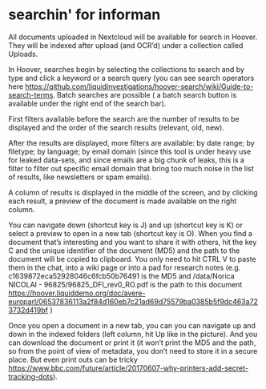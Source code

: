 # searchin' for informan 

All documents uploaded in Nextcloud will be available for search in Hoover. They will be indexed after upload (and OCR’d) under a collection called Uploads. 

In Hoover, searches begin by selecting the collections to search and by type and click a keyword or a search query (you can see search operators here https://github.com/liquidinvestigations/hoover-search/wiki/Guide-to-search-terms.  Batch searches are possible ( a batch search button is available under the right end of the search bar). 

First filters available before the search are the number of results to be displayed and the order of the search results (relevant, old, new). 

After the results are displayed, more filters are available: by date range; by filetype; by language; by email domain (since this tool is under heavy use for leaked data-sets, and since emails are a big chunk of leaks, this is a filter to filter out specific email domain that bring too much noise in the list of results, like newsletters or spam emails). 

A column of results is displayed in the middle of the screen, and by clicking each result, a preview of the document is made available on the right column. 

You can navigate down (shortcut key is J) and up (shortcut key is K) or select a preview to open in a new tab (shortcut key is O). When you find a document that’s interesting and you want to share it with others, hit the key C and the unique identifier of the document (MD5) and the path to the document will be copied to clipboard. You only need to hit CTRL V to paste them in the chat, into a wiki page or into a pad for research notes (e.g. c1639872eca52928046c6fcb50b76491 is the MD5 and 
/data/Norica NICOLAI - 96825/96825_DFI_rev0_RO.pdf is the path to this document https://hoover.liquiddemo.org/doc/avere-europarl/06537836113a2f84d160eb7c21ad69d75579ba0385b5f9dc463a723732d419bf )

Once you open a document in a new tab, you can you can navigate up and down in the indexed folders (left column, hit Up like in the picture). And you can download the document or print it (it won’t print the MD5 and the path, so from the point of view of metadata, you don’t need to store it in a secure place. But even print outs can be tricky https://www.bbc.com/future/article/20170607-why-printers-add-secret-tracking-dots). 